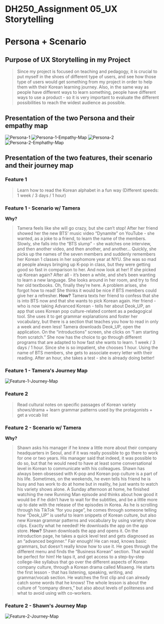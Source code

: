 # DH250_Assignment 05_UX Storytelling
# Persona + Scenario

## Purpose of UX Storytelling in my Project
> Since my project is focused on teaching and pedagogy, it is crucial to put myself in the shoes of different type of users, and see how those type of users would get something from my project in order to help them with their Korean learning journey. Also, in the same way as people have different ways to learn something, people have different ways to use a product - so it is very important to evaluate the different possibilities to reach the widest audience as possible.

## Presentation of the two Persona and their empathy map
<img src="https://i.ibb.co/6w65vdy/Persona-1.png" alt="Persona-1" border="0">
<img src="https://i.ibb.co/0MkrBRT/Persona-1-Empathy-Map.png" alt="Persona-1-Empathy-Map" border="0">
<img src="https://i.ibb.co/x2VKRYs/Persona-2.png" alt="Persona-2" border="0">
<img src="https://i.ibb.co/YRYtp9C/Persona-2-Emphathy-Map.png" alt="Persona-2-Emphathy-Map" border="0">

## Presentation of the two features, their scenario and their journey map
### Feature 1
> Learn how to read the Korean alphabet in a fun way (Different speeds: 1 week / 3 days / 1 hour)
### Feature 1 - Scenario w/ Tamera
**Why?**
> Tamera feels like she will go crazy, but she can’t stop! After her friend showed her the new BTS’ music video “Dynamite” on YouTube - she wanted, as a joke to a friend, to learn the name of the members. Slowly, she falls into the “BTS slump” - she watches one interview, and then another video, and then another, and another… Quickly, she picks up the names of the seven members and suddenly remembers her Korean 1 classes in her sophomore year at NYU. She was so mad at people always bringing up K-pop in class, but they were getting good so fast in comparison to her. And now look at her! If she picked up Korean again? After all - it’s been a while, and she’s been wanting to learn a new language. She looks around in her room, and try to find her old textbooks. Oh, finally they’re here. A problem arises, she forgot how to read! She thinks it would be nice if BTS members could give her a refresher.
**How?**
> Tamera texts her friend to confess that she is into BTS now and that she wants to pick Korean again. Her friend - who is now taking Advanced Korean - tells her about Deok_UP, an app that uses Korean pop culture-related content as a pedagogical tool. She uses it to get grammar explanations and foster her vocabulary, but there is a section that teaches you how to read in only a week and even less! Tamera downloads Deok_UP, open the application. On the “introductions” screen, she clicks on “I am starting from scratch.” She now has the choice to go through different programs that are adapted to how fast she wants to learn. 1 week / 3 days / 1 hour. Since she is so impatient, she chooses 1 hour. Using the name of BTS members, she gets to associate every letter with their reading. After an hour, she takes a test - she is already doing better!
### Feature 1 - Tamera's Journey Map
<img src="https://i.ibb.co/XVj2Pfq/Feature-1-Journey-Map.png" alt="Feature-1-Journey-Map" border="0">

### Feature 2
> Read cultural notes on specific passages of Korean variety shows/drama + learn grammar patterns used by the protagonists + get a vocab list
### Feature 2 - Scenario w/ Tamera
**Why?**
> Shawn asks his manager if he knew a little more about their company headquarters in Seoul, and if it was really possible to go there to work for one or two years. His manager said that indeed, it was possible to do so, but that he would need to have at least some conversational level in Korean to communicate with his colleagues. Shawn has always been obsessed with K-pop and Korean pop culture is a part of his life. Sometimes, on the weekends, he even tells his friend he is busy and has work to do at home but in reality, he just wants to watch his variety shows alone. A Sunday afternoon at home, he finished watching the new Running Man episode and thinks about how good it would be if he didn’t have to wait for the subtitles, and be a little more up to date with the release of the episodes in Korea. As he is scrolling through his TikTok “for you page”, he comes through someone telling how “Deok_UP” is useful to learn snippets of Korean culture, but also new Korean grammar patterns and vocabulary by using variety show clips. Exactly what he needed! He downloads the app on the app store.
**How?**
> Shawn downloads the app and opens it. On the introduction page, he takes a quick level test and gets diagnosed as an “advanced beginner.” Fair enough! He can read, knows basic grammars, but doesn’t really know how to use it. He goes through the different menu and finds the “Business Korean” section. That would be perfect for him! He taps it, and get access to a step-by-step college-like syllabus that go over the different aspects of Korean company culture, through a Korean drama called Misaeng. He starts the first lesson - that has listening, speaking, writing, and grammar/vocab section. He watches the first clip and can already catch some words that he knows! The whole lesson is about the culture of “company diners,” but also about levels of politeness and what to avoid using with co-workers. 
### Feature 2 - Shawn's Journey Map
<img src="https://i.ibb.co/LhBxQYK/Feature-2-Journey-Map.png" alt="Feature-2-Journey-Map" border="0">
